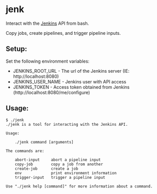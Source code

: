 jenk
====

Interact with the [Jenkins](https://jenkins.io/) API from bash.

Copy jobs, create pipelines, and trigger pipeline inputs.

Setup:
------

Set the following environment variables:

* JENKINS_ROOT_URL - The url of the Jenkins server (IE: http://localhost:8080)
* JENKINS_USER_NAME - Jenkins user with API access
* JENKINS_TOKEN - Access token obtained from Jenkins (http://localhost:8080/me/configure)

Usage:
------

```
$ ./jenk
./jenk is a tool for interacting with the Jenkins API.

Usage:

	./jenk command [arguments]

The commands are:

	abort-input     abort a pipeline input
	copy-job	    copy a job from another
	create-job      create a job
	env             print environment information
	trigger-input   trigger a pipeline input

Use "./jenk help [command]" for more information about a command.
```
